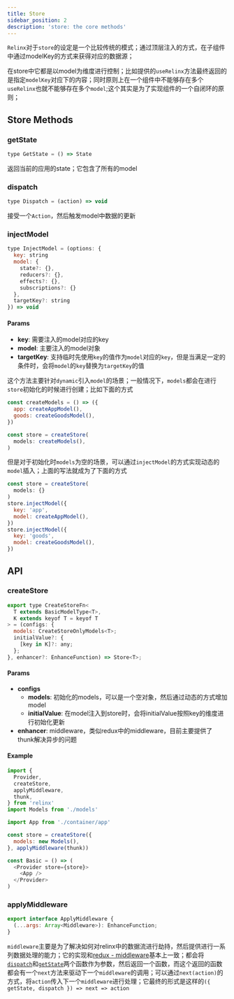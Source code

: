 ```yaml
---
title: Store
sidebar_position: 2
description: 'store: the core methods'
---
```


`Relinx`对于`store`的设定是一个比较传统的模式；通过顶层注入的方式，在子组件中通过modelKey的方式来获得对应的数据源；

在store中它都是以model为维度进行控制；比如提供的`useRelinx`方法最终返回的是指定`modelKey`对应下的内容；同时原则上在一个组件中不能够存在多个`useRelinx`也就不能够存在多个`model`;这个其实是为了实现组件的一个自闭环的原则；

## Store Methods

### getState

```js
type GetState = () => State
```

返回当前的应用的state；它包含了所有的model

### dispatch
```js
type Dispatch = (action) => void
```

接受一个`Action`，然后触发model中数据的更新

### injectModel
```js
type InjectModel = (options: {
  key: string
  model: {
    state?: {},
    reducers?: {},
    effects?: {},
    subscriptions?: {}
  },
  targetKey?: string
}) => void
```

#### Params
- __key__: 需要注入的model对应的key
- __model__: 主要注入的model对象
- __targetKey__: 支持临时先使用`key`的值作为`model`对应的`key`，但是当满足一定的条件时，会将`model`的`key`替换为`targetKey`的值

这个方法主要针对`dynamic`引入`model`的场景；一般情况下，`models`都会在进行`store`初始化的时候进行创建；比如下面的方式

```js
const createModels = () => ({
  app: createAppModel(),
  goods: createGoodsModel(),
})

const store = createStore(
  models: createModels(),
)
```

但是对于初始化时`models`为空的场景，可以通过`injectModel`的方式实现动态的`model`插入；上面的写法就成为了下面的方式

```js
const store = createStore(
  models: {}
)
store.injectModel({
  key: 'app',
  model: createAppModel(),
})
store.injectModel({
  key: 'goods',
  model: createGoodsModel(),
})
```

## API
### createStore
```js
export type CreateStoreFn<
  T extends BasicModelType<T>,
  K extends keyof T = keyof T
> = (configs: {
  models: CreateStoreOnlyModels<T>;
  initialValue?: {
    [key in K]?: any;
  };
}, enhancer?: EnhanceFunction) => Store<T>;
```
#### Params
- __configs__
  - __models__: 初始化的models，可以是一个空对象，然后通过动态的方式增加model
  - __initialValue__: 在model注入到store时，会将initialValue按照key的维度进行初始化更新
- __enhancer__: middleware，类似redux中的middleware，目前主要提供了thunk解决异步的问题

#### Example

```js
import {
  Provider,
  createStore,
  applyMiddleware,
  thunk,
} from 'relinx'
import Models from './models'

import App from './container/app'

const store = createStore({
  models: new Models(),
}, applyMiddleware(thunk))

const Basic = () => (
  <Provider store={store}>
    <App />
  </Provider>
)
```

### applyMiddleware

```js
export interface ApplyMiddleware {
  (...args: Array<Middleware>): EnhanceFunction;
}
```
`middleware`主要是为了解决如何对relinx中的数据流进行劫持，然后提供进行一系列数据处理的能力；它的实现和[redux - middleware](https://redux.js.org/api/applymiddleware)基本上一致；都会将[`dispatch`](#dispatch)和[`getState`](#getstate)两个函数作为参数，然后返回一个函数，而这个返回的函数都会有一个`next`方法来驱动下一个`middleware`的调用；可以通过`next(action)`的方式，将`action`传入下一个`middleware`进行处理；它最终的形式是这样的`({ getState, dispatch }) => next => action`
